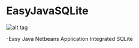 # EasyJavaSQLite

![alt tag](http://www.gettyimages.co.uk/CMS/StaticContent/1391099215267_hero2.jpg)

-Easy Java Netbeans Application Integrated SQLite 
